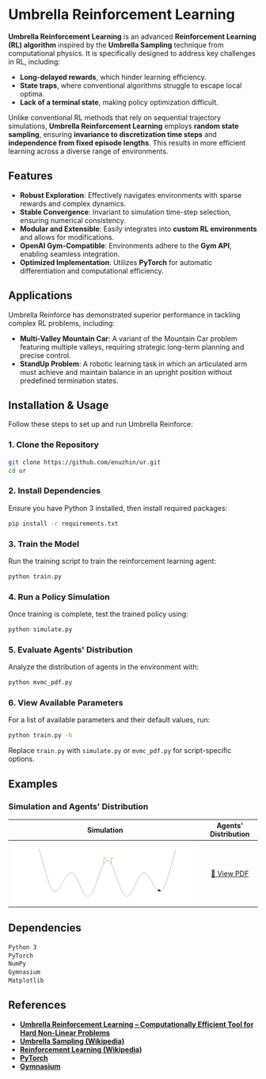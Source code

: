 # Umbrella Reinforcement Learning

**Umbrella Reinforcement Learning** is an advanced **Reinforcement Learning (RL) algorithm** inspired by the **Umbrella Sampling** technique from computational physics. It is specifically designed to address key challenges in RL, including:

- **Long-delayed rewards**, which hinder learning efficiency.
- **State traps**, where conventional algorithms struggle to escape local optima.
- **Lack of a terminal state**, making policy optimization difficult.

Unlike conventional RL methods that rely on sequential trajectory simulations, **Umbrella Reinforcement Learning** employs **random state sampling**, ensuring **invariance to discretization time steps** and **independence from fixed episode lengths**. This results in more efficient learning across a diverse range of environments.

## Features
- **Robust Exploration**: Effectively navigates environments with sparse rewards and complex dynamics.
- **Stable Convergence**: Invariant to simulation time-step selection, ensuring numerical consistency.
- **Modular and Extensible**: Easily integrates into **custom RL environments** and allows for modifications.
- **OpenAI Gym-Compatible**: Environments adhere to the **Gym API**, enabling seamless integration.
- **Optimized Implementation**: Utilizes **PyTorch** for automatic differentiation and computational efficiency.

## Applications
Umbrella Reinforce has demonstrated superior performance in tackling complex RL problems, including:
- **Multi-Valley Mountain Car**: A variant of the Mountain Car problem featuring multiple valleys, requiring strategic long-term planning and precise control.
- **StandUp Problem**: A robotic learning task in which an articulated arm must achieve and maintain balance in an upright position without predefined termination states.

## Installation & Usage

Follow these steps to set up and run Umbrella Reinforce:

### 1. Clone the Repository
```bash
git clone https://github.com/enuzhin/ur.git
cd ur
```

### 2. Install Dependencies
Ensure you have Python 3 installed, then install required packages:
```bash
pip install -r requirements.txt
```

### 3. Train the Model
Run the training script to train the reinforcement learning agent:
```bash
python train.py
```

### 4. Run a Policy Simulation
Once training is complete, test the trained policy using:
```bash
python simulate.py
```

### 5. Evaluate Agents' Distribution
Analyze the distribution of agents in the environment with:
```bash
python mvmc_pdf.py
```

### 6. View Available Parameters
For a list of available parameters and their default values, run:
```bash
python train.py -h
```
Replace `train.py` with `simulate.py` or `mvmc_pdf.py` for script-specific options.

## Examples
### Simulation and Agents' Distribution

| **Simulation** | **Agents' Distribution** |
|:-------------:|:------------------------:|
| ![GIF](out/mvmc.gif) | [📄 View PDF](out/mvmc.pdf) |

## Dependencies
```bash
Python 3
PyTorch
NumPy
Gymnasium
Matplotlib
```

## References
- **[Umbrella Reinforcement Learning – Computationally Efficient Tool for Hard Non-Linear Problems](https://doi.org/10.1016/j.cnsns.2024.108583)**
- **[Umbrella Sampling (Wikipedia)](https://en.wikipedia.org/wiki/Umbrella_sampling)**
- **[Reinforcement Learning (Wikipedia)](https://en.wikipedia.org/wiki/Reinforcement_learning)**
- **[PyTorch](https://pytorch.org)**
- **[Gymnasium](https://gymnasium.farama.org/)**

